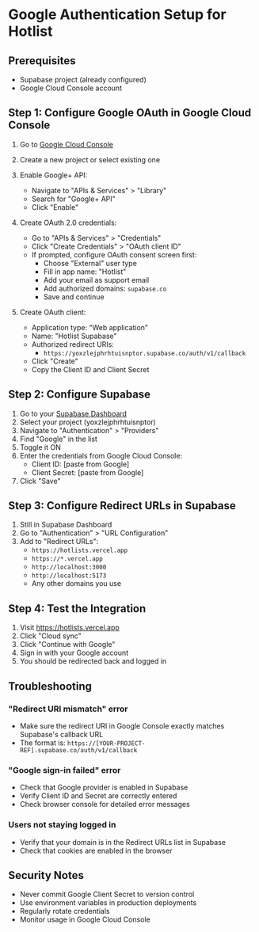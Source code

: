 # Google Authentication Setup for Hotlist

## Prerequisites
- Supabase project (already configured)
- Google Cloud Console account

## Step 1: Configure Google OAuth in Google Cloud Console

1. Go to [Google Cloud Console](https://console.cloud.google.com/)
2. Create a new project or select existing one
3. Enable Google+ API:
   - Navigate to "APIs & Services" > "Library"
   - Search for "Google+ API"
   - Click "Enable"

4. Create OAuth 2.0 credentials:
   - Go to "APIs & Services" > "Credentials"
   - Click "Create Credentials" > "OAuth client ID"
   - If prompted, configure OAuth consent screen first:
     - Choose "External" user type
     - Fill in app name: "Hotlist"
     - Add your email as support email
     - Add authorized domains: `supabase.co`
     - Save and continue

5. Create OAuth client:
   - Application type: "Web application"
   - Name: "Hotlist Supabase"
   - Authorized redirect URIs:
     - `https://yoxzlejphrhtuisnptor.supabase.co/auth/v1/callback`
   - Click "Create"
   - Copy the Client ID and Client Secret

## Step 2: Configure Supabase

1. Go to your [Supabase Dashboard](https://app.supabase.com/)
2. Select your project (yoxzlejphrhtuisnptor)
3. Navigate to "Authentication" > "Providers"
4. Find "Google" in the list
5. Toggle it ON
6. Enter the credentials from Google Cloud Console:
   - Client ID: [paste from Google]
   - Client Secret: [paste from Google]
7. Click "Save"

## Step 3: Configure Redirect URLs in Supabase

1. Still in Supabase Dashboard
2. Go to "Authentication" > "URL Configuration"
3. Add to "Redirect URLs":
   - `https://hotlists.vercel.app`
   - `https://*.vercel.app`
   - `http://localhost:3000`
   - `http://localhost:5173`
   - Any other domains you use

## Step 4: Test the Integration

1. Visit https://hotlists.vercel.app
2. Click "Cloud sync"
3. Click "Continue with Google"
4. Sign in with your Google account
5. You should be redirected back and logged in

## Troubleshooting

### "Redirect URI mismatch" error
- Make sure the redirect URI in Google Console exactly matches Supabase's callback URL
- The format is: `https://[YOUR-PROJECT-REF].supabase.co/auth/v1/callback`

### "Google sign-in failed" error
- Check that Google provider is enabled in Supabase
- Verify Client ID and Secret are correctly entered
- Check browser console for detailed error messages

### Users not staying logged in
- Verify that your domain is in the Redirect URLs list in Supabase
- Check that cookies are enabled in the browser

## Security Notes

- Never commit Google Client Secret to version control
- Use environment variables in production deployments
- Regularly rotate credentials
- Monitor usage in Google Cloud Console